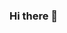 ### Hi there 👋

<!--
**jestebanvelasquez/jestebanvelasquez** is a ✨ _special_ ✨ reposit![git](https://user-images.githubusercontent.com/67343500/185014666-d0a882ab-bc17-434e-a99b-3fc9186a9801.gif)
ory because its `README.md` (this file) appears on your GitHub profile.

Here are some ideas to get you started:![git](https://user-images.githubusercontent.com/67343500/185014701-73972d65-9372-4def-88e0-89bfc2a15508.gif)


- 🔭 I’m currently working on ...
- 🌱 I’m currently learning ...
- 👯 I’m looking to collaborate on ...
- 🤔 I’m looking for help with ...
- 💬 Ask me about ...
- 📫 How to reach me: ...
- 😄 Pronouns: ...
- ⚡ Fun fact: ...
-->
